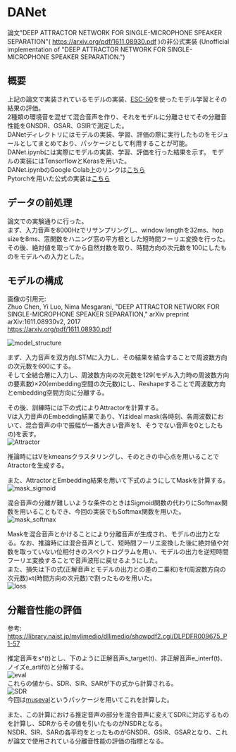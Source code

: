 # DANet
論文"DEEP ATTRACTOR NETWORK FOR SINGLE-MICROPHONE SPEAKER SEPARATION"( https://arxiv.org/pdf/1611.08930.pdf )の非公式実装 (Unofficial implementation of "DEEP ATTRACTOR NETWORK FOR SINGLE-MICROPHONE SPEAKER SEPARATION.")

## 概要
上記の論文で実装されているモデルの実装、[ESC-50](https://github.com/karolpiczak/ESC-50)を使ったモデル学習とその結果の評価。  
2種類の環境音を混ぜて混合音声を作り、それをモデルに分離させてその分離音性能をGNSDR、GSAR、GSIRで測定した。  
DANetディレクトリにはモデルの実装、学習、評価の際に実行したものをモジュールとしてまとめており、パッケージとして利用することが可能。  
DANet.ipynbには実際にモデルの実装、学習、評価を行った結果を示す。
モデルの実装にはTensorflowとKerasを用いた。  
DANet.ipynbのGoogle Colab上のリンクは[こちら](https://github.com/naplab/DANet)  
Pytorchを用いた公式の実装は[こちら](https://github.com/naplab/DANet)

## データの前処理
論文での実験通りに行った。  
まず、入力音声を8000Hzでリサンプリングし、window lengthを32ms、hop sizeを8ms、窓関数をハニング窓の平方根とした短時間フーリエ変換を行った。その後、絶対値を取ってから自然対数を取り、時間方向の次元数を100にしたものをモデルへの入力とした。

## モデルの構成
画像の引用元:  
Zhuo Chen, Yi Luo, Nima Mesgarani, "DEEP ATTRACTOR NETWORK FOR SINGLE-MICROPHONE SPEAKER SEPARATION,"  arXiv preprint arXiv:1611.08930v2, 2017  
https://arxiv.org/pdf/1611.08930.pdf

![model_structure](https://user-images.githubusercontent.com/74399610/109421384-7116f380-7a1a-11eb-8013-4c8fb32bd865.png)

まず、入力音声を双方向LSTMに入力し、その結果を結合することで周波数方向の次元数を600にする。  
そして全結合層に入力し、周波数方向の次元数を129(モデル入力時の周波数方向の要素数)×20(embedding空間の次元数)にし、Reshapeすることで周波数方向とembedding空間方向に分離する。  

その後、訓練時には下の式によりAttractorを計算する。  
Vは入力音声のEmbedding結果であり、Yはideal mask(各時刻、各周波数において、混合音声の中で振幅が一番大きい音声を1、そうでない音声を0としたもの)を表す。  
![Attractor](https://user-images.githubusercontent.com/74399610/109423970-07e8ad80-7a25-11eb-990d-885a4aa77f69.png)

推論時にはVをkmeansクラスタリングし、そのときの中心点を用いることでAtractorを生成する。  

また、AttractorとEmbedding結果を用いて下式のようにしてMaskを計算する。  
![mask_sigmoid](https://user-images.githubusercontent.com/74399610/109426208-bbef3600-7a2f-11eb-8f9e-18a2d2121195.png)

混合音声の分離が難しいような条件のときはSigmoid関数の代わりにSoftmax関数を用いることもでき、今回の実装でもSoftmax関数を用いた。  
![mask_softmax](https://user-images.githubusercontent.com/74399610/109426284-26a07180-7a30-11eb-9989-97a245fc63c0.png)  

Maskを混合音声とかけることにより分離音声が生成され、モデルの出力となる。なお、推論時には混合音声として、短時間フーリエ変換した後に絶対値や対数を取っていない位相付きのスペクトログラムを用い、モデルの出力を逆短時間フーリエ変換することで音声波形に戻せるようにした。  
また、損失は下の式(正解音声とモデルの出力との差の二乗和)をf(周波数方向の次元数)×t(時間方向の次元数)で割ったものを用いた。  
![loss](https://user-images.githubusercontent.com/74399610/109426732-7a13bf00-7a32-11eb-9af3-0439c9c607c6.png)

## 分離音性能の評価
参考: https://library.naist.jp/mylimedio/dllimedio/showpdf2.cgi/DLPDFR009675_P1-57

推定音声をs^(t)とし、下のように正解音声s_target(t)、非正解音声e_interf(t)、ノイズe_artif(t)と分解する。  
![eval](https://user-images.githubusercontent.com/74399610/109429264-25764100-7a3e-11eb-8e50-661c1df4e440.png)  
これらの値から、SDR、SIR、SARが下の式から計算される。  
![SDR](https://user-images.githubusercontent.com/74399610/109429298-6ff7bd80-7a3e-11eb-8b03-14622b86d6fe.png)  
今回は[museval](https://sigsep.github.io/sigsep-mus-eval/#metrics)というパッケージを用いてこれを計算した。  

また、この計算における推定音声の部分を混合音声に変えてSDRに対応するものを計算し、SDRからその値を引いたものがNSDRとなる。  
NSDR、SIR、SARの各平均をとったものがGNSDR、GSIR、GSARとなり、これが論文で使用されている分離音性能の評価の指標となる。

